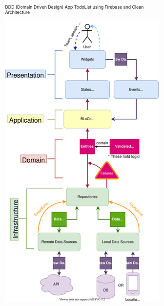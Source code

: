 DDD (Domain Driven Design) App TodoList using Firebase and Clean Architecture

![1680157248034](image/README/1680157248034.png)
